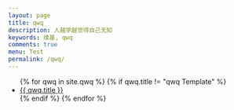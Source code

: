 ```yaml
---
layout: page
title: qwq
description: 人越学越觉得自己无知
keywords: 维基, qwq
comments: true
menu: Test
permalink: /qwq/
---
```


<!-- > 记多少命令和快捷键会让脑袋爆炸呢？ -->

<ul class="listing">
{% for qwq in site.qwq %}
{% if qwq.title != "qwq Template" %}
<li class="listing-item"><a href="{{ site.url }}{{ qwq.url }}">{{ qwq.title }}</a></li>
{% endif %}
{% endfor %}
</ul>
